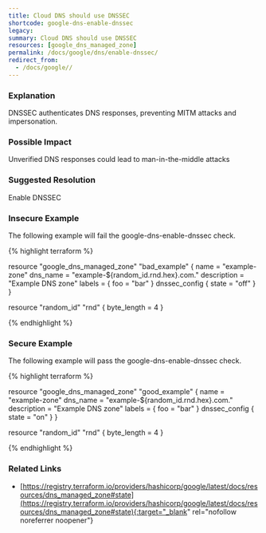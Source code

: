```yaml
---
title: Cloud DNS should use DNSSEC
shortcode: google-dns-enable-dnssec
legacy: 
summary: Cloud DNS should use DNSSEC 
resources: [google_dns_managed_zone] 
permalink: /docs/google/dns/enable-dnssec/
redirect_from: 
  - /docs/google//
---
```


### Explanation

DNSSEC authenticates DNS responses, preventing MITM attacks and impersonation.

### Possible Impact
Unverified DNS responses could lead to man-in-the-middle attacks

### Suggested Resolution
Enable DNSSEC


### Insecure Example

The following example will fail the google-dns-enable-dnssec check.

{% highlight terraform %}

resource "google_dns_managed_zone" "bad_example" {
  name        = "example-zone"
  dns_name    = "example-${random_id.rnd.hex}.com."
  description = "Example DNS zone"
  labels = {
    foo = "bar"
  }
  dnssec_config {
    state = "off"
  }
}

resource "random_id" "rnd" {
  byte_length = 4
}

{% endhighlight %}



### Secure Example

The following example will pass the google-dns-enable-dnssec check.

{% highlight terraform %}

resource "google_dns_managed_zone" "good_example" {
  name        = "example-zone"
  dns_name    = "example-${random_id.rnd.hex}.com."
  description = "Example DNS zone"
  labels = {
    foo = "bar"
  }
  dnssec_config {
    state = "on"
  }
}

resource "random_id" "rnd" {
  byte_length = 4
}

{% endhighlight %}



### Related Links


- [https://registry.terraform.io/providers/hashicorp/google/latest/docs/resources/dns_managed_zone#state](https://registry.terraform.io/providers/hashicorp/google/latest/docs/resources/dns_managed_zone#state){:target="_blank" rel="nofollow noreferrer noopener"}


